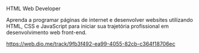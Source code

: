 HTML Web Developer

Aprenda a programar páginas de internet e desenvolver websites utilizando HTML, CSS e JavaScript para iniciar sua trajetória profissional em desenvolvimento web front-end.

https://web.dio.me/track/9fb3f492-ea99-4055-82cb-c364f18706ec